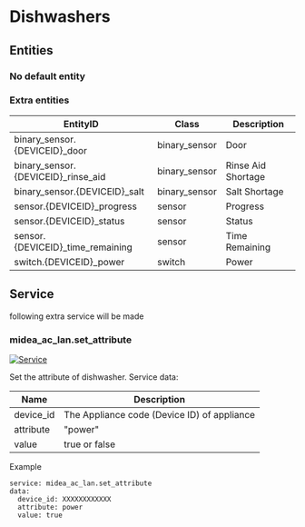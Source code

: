 # Dishwashers

## Entities
### No default entity

### Extra entities

EntityID | Class | Description
--- | --- | ---
binary_sensor.{DEVICEID}_door | binary_sensor | Door 
binary_sensor.{DEVICEID}_rinse_aid | binary_sensor | Rinse Aid Shortage
binary_sensor.{DEVICEID}_salt | binary_sensor | Salt Shortage
sensor.{DEVICEID}_progress | sensor | Progress
sensor.{DEVICEID}_status | sensor | Status
sensor.{DEVICEID}_time_remaining | sensor | Time Remaining
switch.{DEVICEID}_power | switch | Power

## Service
following extra service will be made

### midea_ac_lan.set_attribute

[![Service](https://my.home-assistant.io/badges/developer_call_service.svg)](https://my.home-assistant.io/redirect/developer_call_service/?service=midea_ac_lan.set_attribute)

Set the attribute of dishwasher. Service data:

Name | Description
--- | ---
device_id | The Appliance code (Device ID) of appliance
attribute | "power"
value | true or false

Example
```
service: midea_ac_lan.set_attribute
data:
  device_id: XXXXXXXXXXXX
  attribute: power
  value: true
```